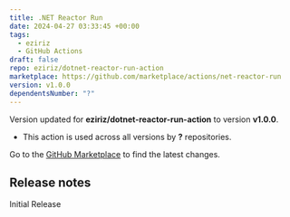 ```yaml
---
title: .NET Reactor Run
date: 2024-04-27 03:33:45 +00:00
tags:
  - eziriz
  - GitHub Actions
draft: false
repo: eziriz/dotnet-reactor-run-action
marketplace: https://github.com/marketplace/actions/net-reactor-run
version: v1.0.0
dependentsNumber: "?"
---
```



Version updated for **eziriz/dotnet-reactor-run-action** to version **v1.0.0**.
- This action is used across all versions by **?** repositories.

Go to the [GitHub Marketplace](https://github.com/marketplace/actions/net-reactor-run) to find the latest changes.

## Release notes

Initial Release
